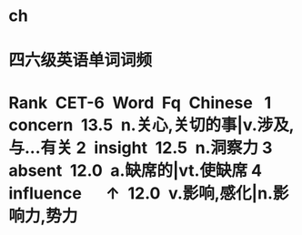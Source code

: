 # ch
<h1>四六级英语单词词频<h1>
Rank CET-6 Word Fq Chinese 
  1 concern 13.5 n.关心,关切的事|v.涉及,与...有关
  2 insight 12.5 n.洞察力
  3 absent 12.0 a.缺席的|vt.使缺席
  4 influence   ↑ 12.0 v.影响,感化|n.影响力,势力 
